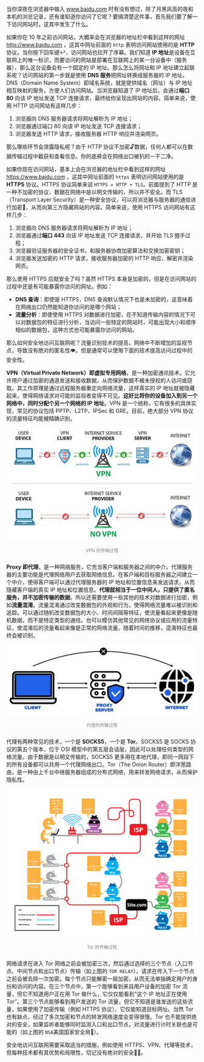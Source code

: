 当你深夜在浏览器中输入 www.baidu.com 时有没有想过，除了月黑风高的夜和本机的浏览记录，还有谁知道你访问了它呢？要搞清楚这件事，首先我们要了解一下访问网站时，这其中发生了什么。

如果你在 10 年之前访问网站，大概率会在浏览器的地址栏中看到这样的网址 http://www.baidu.com ，这其中网址前面的 `http` 表明访问网站使用的是 **HTTP** 协议。当你按下回车键↩︎，访问网站也拉开了序幕。我们知道 **IP 地址**是设备在互联网上的唯一标识，而要访问的网站是部署在互联网上的某一台设备中（服务器），那么这台设备会有一个固定的 IP 地址。那么怎么将网址和 IP 地址建立起联系呢？访问网站的第一步就是使用 **DNS 服务**把网址转换成服务器的 IP 地址。DNS（Domain Name System）即域名系统，就是提供域名（网址）与 IP 地址相互映射的服务，方便人们访问网站。当浏览器知道了 IP 地址后，会通过**端口 80** 向该 IP 地址发送 TCP 连接请求，最终给你呈现出网站的内容。简单来说，使用 HTTP 访问网站有这样几步：

1. 浏览器向 DNS 服务器请求将网址解析为 IP 地址；
2. 浏览器通过端口 80 向该 IP 地址发送 TCP 连接请求；
3. 浏览器发送 HTTP 请求，接收服务器 HTTP 响应并渲染网页。

那么哪些环节会泄露隐私呢？由于 HTTP 协议不加密🔓数据，任何人都可以在数据传输过程中截获和查看信息。你的底裤会在网络出口被扒的一干二净。

如果你现在访问网站，基本上会在浏览器的地址栏中看到这样的网址 https://www.baidu.com ，这其中网址前面的 `https` 表明访问网站使用的是 **HTTPS** 协议。HTTPS 协议简单来说 `HTTPS = HTTP + TLS`。前面提到了 HTTP 是一种不加密的协议，数据在网络中是以明文传输的，所以并不安全。而 TLS（Transport Layer Security）是一种安全协议，可以将浏览器与服务器的通信进行加密🔐，从而向第三方隐藏网站的内容。简单来说，使用 HTTPS 访问网站有这样几步：

1. 浏览器向 DNS 服务器请求将网址解析为 IP 地址；
2. 浏览器通过**端口 443** 向该 IP 地址发送 TCP 连接请求，并开始 TLS 握手过程；
3. 浏览器验证服务器的安全证书，和服务器协商加密算法和交换加密密钥；
4. 浏览器发送加密的 HTTP 请求，接收服务器加密的 HTTP 响应，解密并渲染网页。

那么使用 HTTPS 后就安全了吗？虽然 HTTPS 本身是加密的，但是在访问网站的过程中还是有可能暴露你访问的网址。例如：
* **DNS 查询**：即使是 HTTPS，DNS 查询默认情况下也是未加密的，这意味着在网络出口仍然能知道你访问的是哪个网站；
* **流量分析**：即使使用 HTTPS 对数据进行加密，在不知道传输内容的情况下可以对数据包的特征进行分析，当访问一些特定的网站时，可能出现大小和顺序相似的数据包，这种方式也可能暴露你访问的网站。

那么如何安全地访问互联网呢？流量识别技术的提高，网络中不断增加的监视节点，导致没有绝对的匿名性👁️。但是通常可以使用下面的技术提高访问过程中的安全性。

**VPN（Virtual Private Network）即虚拟专用网络**，是一种加密通讯技术。它允许用户通过加密的通道发送和接收数据，从而保护数据不被未授权的人访问或窃取。其工作原理是通过远程服务器重定向网络流量，这样真实的 IP 地址就被隐藏起来，使得网络请求对可能的监视者变得不可见。**这好比将你的设备加入到另一个网络中，同时分配个另一个网络的 IP 地址**。VPN 是一个统称，它有很多的具体实现，常见的协议包括 PPTP、L2TP、IPSec 和 GRE。目前，绝大部分 VPN 协议的流量特征均能被精确识别。

![](1.png)
<p style="text-align:center;margin-bottom:25px;color:gray"><small>VPN 的传输过程</small></p>

**Proxy 即代理**，是一种网络服务，它充当客户端和服务器之间的中介。代理服务器的主要功能是代理网络用户去获取网络信息。在客户端和目标服务器之间建立一个中介，使得客户端可以通过代理服务器的 IP 地址和位置信息来发送请求，从而隐藏客户端的真实 IP 地址和位置信息。**代理就相当于一位中间人，只提供了匿名服务，并不加密传输的数据**。所以还需要使用一些其他的技术对数据进行加密，例如**流量混淆**。流量混淆通过改变数据包的外观和行为，使得网络流量难以被识别和追踪。可以通过随机改变数据包的大小、时间间隔等特征，使流量看起来更像是随机数据，而不是特定类型的通信。也可以模仿其他常见的网络协议或应用的流量特征，使混淆后的流量看起来像是正常的网络流量。随着时间的推移，混淆特征也最终会被识别。

![](2.png)
<p style="text-align:center;margin-bottom:25px;color:gray"><small>代理的传输过程</small></p>

代理有两种常见的技术，一个是 **SOCKS5**，一个是 **Tor**。SOCKS5 是 SOCKS 协议的第五个版本，位于 OSI 模型中的第五层会话层，因此可以处理任何类型的网络流量。由于数据是以明文传输的，SOCKS5 更多用在本地代理，即同一网段下的所有设备都可以共用一个代理网络出口。Tor（The Onion Router）即洋葱路由，是一种由上千台中继服务器组成的分布式网络，用来转发网络请求，从而保护隐私性。

![](3.png)
<p style="text-align:center;margin-bottom:25px;color:gray"><small>Tor 的传输过程</small></p>

网络请求在进入 Tor 网络之前会被加密三次，然后通过选择的三个节点（入口节点、中间节点和出口节点）传输（如上图的 `TOR RELAY`），请求在传入下一个节点之前会被去除一次加密。每个节点只能解密一层加密，从而无法单独确定用户的身份和访问的内容。在三个节点中，第一个能够看到来自用户设备的加密 Tor 流量，但它不知道用户正在用 Tor 做什么，它仅仅能看到“这个 IP 地址正在使用 Tor”。第三个节点能够看到用户发送的 Tor 流量，但它不知道是谁发送的这些流量，如果使用了加密传输（例如 HTTPS 协议），它仅能知道目标网址。当然 Tor 也有缺点，经过了多次加密和节点的转发网络速度会变得很慢。Tor 也不能提供绝对的安全，如果监听者能够同时监测入口和出口节点，对流量进行计时关联也是可能的（如上图的 `NSA`美国国家安全局🫵）。

安全地访问互联网需要采取适当的措施，例如使用 HTTPS、VPN、代理等技术，但每种技术都有其优势和局限性，切记没有绝对的安全😶‍🌫️。
